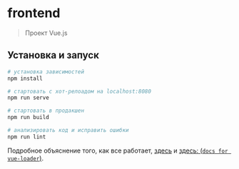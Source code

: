 # frontend

> Проект Vue.js

## Установка и запуск

``` bash
# установка зависимостей
npm install

# стартовать с хот-релоадом на localhost:8080
npm run serve

# стартовать в продакшен
npm run build

# анализировать код и исправить ошибки
npm run lint
```

Подробное объяснение того, как все работает, [здесь](http://vuejs-templates.github.io/webpack/)
и
[здесь: (`docs for vue-loader`)](http://vuejs.github.io/vue-loader).
